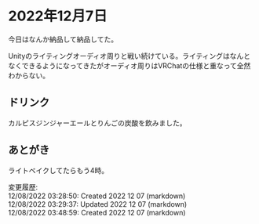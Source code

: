 # 2022年12月7日

今日はなんか納品して納品してた。

Unityのライティングオーディオ周りと戦い続けている。ライティングはなんとなくできるようになってきたがオーディオ周りはVRChatの仕様と重なって全然わからない。

## ドリンク

カルピスジンジャーエールとりんごの炭酸を飲みました。

## あとがき

ライトベイクしてたらもう4時。

変更履歴:  
12/08/2022 03:28:50: Created 2022 12 07 (markdown)  
12/08/2022 03:29:37: Updated 2022 12 07 (markdown)  
12/08/2022 03:48:59: Created 2022 12 07 (markdown)  
